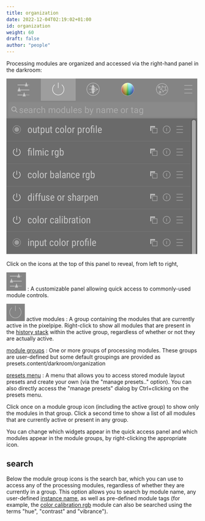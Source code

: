```yaml
---
title: organization
date: 2022-12-04T02:19:02+01:00
id: organization
weight: 60
draft: false
author: "people"
---
```


Processing modules are organized and accessed via the right-hand panel in the darkroom:

![organization](organization.png#w33)

Click on the icons at the top of this panel to reveal, from left to right,

![quick access](quick-access-panel-icon.png#icon)
: A customizable panel allowing quick access to commonly-used module controls.

![module-group-active-icon](module-group-active-icon.png#icon) active modules
: A group containing the modules that are currently active in the pixelpipe.  Right-click to show all modules that are present in the [history stack](../pixelpipe/history-stack.md) within the active group, regardless of whether or not they are actually active.

[module groups](./module-groups.md)
: One or more groups of processing modules. These groups are user-defined but some default groupings are provided as presets.content/darkroom/organization

[presets menu](./manage-module-layouts.md)
: A menu that allows you to access stored module layout presets and create your own (via the "manage presets.." option). You can also directly access the "manage presets" dialog by Ctrl+clicking on the presets menu.

Click once on a module group icon (including the active group) to show only the modules in that group. Click a second time to show a list of all modules that are currently active or present in any group.

You can change which widgets appear in the quick access panel and which modules appear in the module groups, by right-clicking the appropriate icon.

## search

Below the module group icons is the search bar, which you can use to access any of the processing modules, regardless of whether they are currently in a group. This option allows you to search by module name, any user-defined [instance name](../processing-modules/multiple-instances.md), as well as pre-defined module tags (for example, the [color calibration rgb](../../../../modules/processing-modules/color-balance-rgb.md) module can also be searched using the terms "hue", "contrast" and "vibrance").
